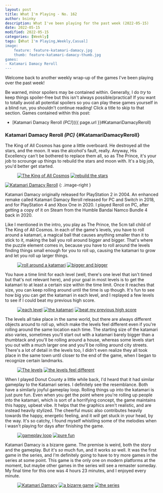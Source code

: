 ```yaml
---
layout: post
title: What I'm Playing - No. 162
author: bsinky
description: What I've been playing for the past week (2022-05-15)
date: 2022-05-15
modified: 2022-05-15
categories: [Weekly]
tags: [What I'm Playing,Weekly,Casual]
image:
    feature: feature-katamari-damacy.jpg
    thumb: feature-katamari-damacy-thumb.jpg
games:
- Katamari Damacy Reroll
---
```


Welcome back to another weekly wrap-up of the games I've been playing over the
past week!

Be warned, minor spoilers may be contained within. Generally, I do *try* to keep
things spoiler-free but this isn't always possible/practical! If you want to
totally avoid all potential spoilers so you can play these games yourself in a
blind run, you shouldn't continue reading! Click a title to skip to that section.
Games contained within this post:

 - [Katamari Damacy Reroll *(PC)*]({{ page.url }}#KatamariDamacyReroll)

<!--more-->

### Katamari Damacy Reroll *(PC)*    {#KatamariDamacyReroll}

The King of All Cosmos has gone a little overboard. He destroyed all the stars,
and the moon. It was the alcohol's fault, really. Anyway, His Excellency can't
be bothered to replace them all, so as The Prince, it's your job to scrounge up
things to rebuild the stars and moon with. It's a big job, you'd better get
started.

<figure class="half">
    <a href="https://i.imgur.com/rFMRv7X.jpg"><img src="https://i.imgur.com/rFMRv7Xm.jpg" alt="The King of All Cosmos"/></a>
    <a href="https://i.imgur.com/kQ1sRTc.jpg"><img src="https://i.imgur.com/kQ1sRTcm.jpg" alt="rebuild the stars"/></a>
</figure>

[![Katamari Damacy Reroll](https://i.imgur.com/RdlNhFxm.jpg)](https://i.imgur.com/RdlNhFx.jpg)
{: .image-right }

Katamari Damacy originally released for PlayStation 2 in 2004. An enhanced
remake called Katamari Damacy Reroll released for PC and Switch in 2018, and for
PlayStation 4 and Xbox One in 2020. I played Reroll on PC, after getting a copy
of it on Steam from the Humble Bandai Namco Bundle 4 back in 2020.

Like I mentioned in the intro, you play as The Prince, the 5cm tall child of The
King of All Cosmos. In each of the game's levels, you have to roll around a
katamari, a magical ball that causes anything smaller than it to stick to it,
making the ball you roll around bigger and bigger. That's where the puzzle
element comes in, because you have to roll around the levels finding things
small enough for you to roll up, causing the katamari to grow and let you roll
up larger things.

<figure class="half">
    <a href="https://i.imgur.com/DaLTyfI.jpg"><img src="https://i.imgur.com/DaLTyfIm.jpg" alt="roll around a katamari"/></a>
    <a href="https://i.imgur.com/eoXqOw0.jpg"><img src="https://i.imgur.com/eoXqOw0m.jpg" alt="bigger and bigger"/></a>
</figure>

You have a time limit for each level (well, there's one level that isn't timed
but that's not relevant here), and your goal in most levels is to get the
katamari to at least a certain size within the time limit. Once it reaches that
size, you can keep rolling around until the time is up though. It's fun to see
how big you can get the katamari in each level, and I replayed a few levels to
see if I could beat my previous high score.

<figure class="third">
    <a href="https://i.imgur.com/oWruxa3.jpg"><img src="https://i.imgur.com/oWruxa3m.jpg" alt="each level"/></a>
    <a href="https://i.imgur.com/klX98qG.jpg"><img src="https://i.imgur.com/klX98qGm.jpg" alt="the katamari"/></a>
    <a href="https://i.imgur.com/kM1Uucl.jpg"><img src="https://i.imgur.com/kM1Uuclm.jpg" alt="beat my previous high score"/></a>
</figure>

The levels all take place in the same world, but there are always different
objects around to roll up, which make the levels feel different even if you're
rolling around the same location each time. The starting size of the katamari
also varies, sometimes you'll start out with a katamari barely bigger than a
thumbtack and you'll be rolling around a house, whereas some levels start you
out with a much larger one and you'll be rolling around city streets. There's a
lot of detail in the levels too, I didn't even realize they all took place in
the same town until closer to the end of the game, when I began to recognize
certain landmarks.

<figure class="half">
    <a href="https://i.imgur.com/SMaQFt8.jpg"><img src="https://i.imgur.com/SMaQFt8m.jpg" alt="The levels"/></a>
    <a href="https://i.imgur.com/eJHnDqg.jpg"><img src="https://i.imgur.com/eJHnDqgm.jpg" alt="the levels feel different"/></a>
</figure>

When I played Donut County a little while back, I'd heard that it had similar
gameplay to the Katamari series. I definitely see the resemblance. Both have a
similarly joyful gameplay loop. Rolling things up into the katamari is just pure
fun. Even when you get the point where you're rolling up people into the
katamari, which is sort of a horrifying concept, the game maintains this happy,
upbeat vibe. It helps that the graphics aren't realistic, and are instead
heavily stylized. The cheerful music also contributes heavily towards the happy,
energetic feeling, and it *will* get stuck in your head, by the way. It's so
catchy, I found myself whistling some of the melodies when I wasn't playing for
days after finishing the game.

<figure class="half">
    <a href="https://i.imgur.com/DjRvTrx.jpg"><img src="https://i.imgur.com/DjRvTrxm.jpg" alt="gameplay loop"/></a>
    <a href="https://i.imgur.com/VXDf0YV.jpg"><img src="https://i.imgur.com/VXDf0YVm.jpg" alt="pure fun"/></a>
</figure>

Katamari Damacy is a bizarre game. The premise is weird, both the story and the
gameplay. But it's *so* much fun, and it works *so* well. It was the first game
in the series, and I'm definitely going to have to try more games in the series
at some point. This game is the only one on modern platforms at the moment, but
maybe other games in the series will see a remaster someday. My final time for
this one was 4 hours 23 minutes, and I enjoyed every minute.

<figure class="third">
    <a href="https://i.imgur.com/yhOnEtD.jpg"><img src="https://i.imgur.com/yhOnEtDm.jpg" alt="Katamari Damacy"/></a>
    <a href="https://i.imgur.com/ObAegYA.jpg"><img src="https://i.imgur.com/ObAegYAm.jpg" alt="a bizarre game"/></a>
    <a href="https://i.imgur.com/ZlF6tNw.jpg"><img src="https://i.imgur.com/ZlF6tNwm.jpg" alt="the series"/></a>
</figure>

